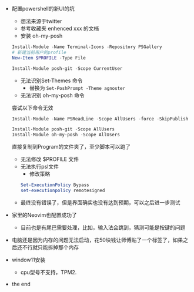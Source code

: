 - 配置powershell的新UI的坑
    - 想法来源于twitter
    - 参考收藏夹 enhenced xxx 的文档
    - 安装 oh-my-posh
    ``` powershell
    Install-Module -Name Terminal-Icons -Repository PSGallery
    # 新建当前用户的profile
    New-Item $PROFILE -Type File

    Install-Module posh-git -Scope CurrentUser
    ```
    - 无法识别Set-Themes 命令
        - 替换为 `Set-PoshPrompt -Theme agnoster`
    - 无法识别 oh-my-posh 命令
    
    尝试以下命令无效
    ``` powershell
    Install-Module -Name PSReadLine -Scope AllUsers -force -SkipPublisherCheck  

    Install-Module posh-git -Scope AllUsers   
    Install-Module oh-my-posh -Scope AllUsers 
    ```

    直接复制到Program的文件夹了，至少脚本可以跑了
    - 无法修改 $PROFILE 文件
    - 无法执行psl文件
        - 修改策略
        ``` powershell
        Set-ExecutionPolicy Bypass
        set-executionpolicy remotesigned
        ```
    - 最终没有错误了，但是界面确实也没有达到预期，可以之后进一步测试
- 家里的Neovim也配置成功了
    - 目前也是有尾巴需要处理，比如，输入法会跳到，猜测可能是按键的问题
- 电脑还是因为内存的问题无法启动，花50块钱让师傅贴了一个标签了，如果之后还不行就只能拆掉那个内存
- window11安装
    - cpu型号不支持，TPM2.
- the end
